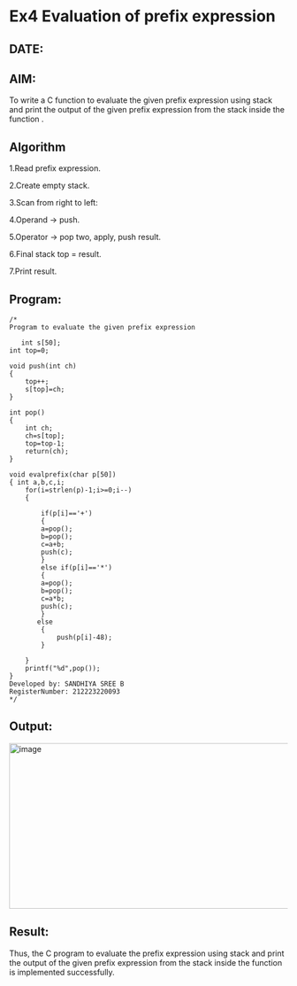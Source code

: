 # Ex4 Evaluation of prefix expression
## DATE:
## AIM:
To write a C function to evaluate the given prefix expression using stack and print the output of the given prefix expression from the stack inside the function . 

## Algorithm
1.Read prefix expression.

2.Create empty stack.

3.Scan from right to left:

4.Operand → push.

5.Operator → pop two, apply, push result.

6.Final stack top = result.

7.Print result. 
  

## Program:
```
/*
Program to evaluate the given prefix expression

   int s[50];
int top=0;

void push(int ch)
{
	top++;
	s[top]=ch;
}

int pop()
{
	int ch;
	ch=s[top];
	top=top-1;
	return(ch);
}

void evalprefix(char p[50])
{ int a,b,c,i;
    for(i=strlen(p)-1;i>=0;i--)
	{
		
		if(p[i]=='+')
		{
		a=pop();
		b=pop();
		c=a+b;
		push(c);
		}
		else if(p[i]=='*')
		{
		a=pop();
		b=pop();
		c=a*b;
		push(c);
		}
	   else
		{
			push(p[i]-48);
		}
			
	}
	printf("%d",pop());
}
Developed by: SANDHIYA SREE B
RegisterNumber: 212223220093 
*/
```

## Output:

<img width="1158" height="299" alt="image" src="https://github.com/user-attachments/assets/1cb667e9-e6e0-45a5-beee-7cc7f5291d5c" />


## Result:
Thus, the C program to evaluate the prefix expression using stack and print the output of the given prefix expression from the stack inside the function is implemented successfully.
